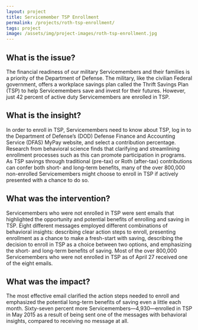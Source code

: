 ```yaml
---
layout: project
title: Servicemember TSP Enrollment
permalink: /projects/roth-tsp-enrollment/
tags: project
image: /assets/img/project-images/roth-tsp-enrollment.jpg
---
```

## What is the issue?

The financial readiness of our military Servicemembers and their families is a priority of the Department of Defense. The military, like the civilian Federal government, offers a workplace savings plan called the Thrift Savings Plan (TSP) to help Servicemembers save and invest for their futures. However, just 42 percent of active duty Servicemembers are enrolled in TSP.

## What is the insight?

In order to enroll in TSP, Servicemembers need to know about TSP, log in to the Department of Defense’s (DOD) Defense Finance and Accounting Service (DFAS) MyPay website, and select a contribution percentage. Research from behavioral science finds that clarifying and streamlining enrollment processes such as this can promote participation in programs. As TSP savings through traditional (pre-tax) or Roth (after-tax) contributions can confer both short- and long-term benefits, many of the over 800,000 non-enrolled Servicemembers might choose to enroll in TSP if actively presented with a chance to do so.

## What was the intervention?

Servicemembers who were not enrolled in TSP were sent emails that highlighted the opportunity and potential benefits of enrolling and saving in TSP. Eight different messages employed different combinations of behavioral insights: describing clear action steps to enroll, presenting enrollment as a chance to make a fresh-start with saving, describing the decision to enroll in TSP as a choice between two options, and emphasizing the short- and long-term benefits of saving. Most of the over 800,000 Servicemembers who were not enrolled in TSP as of April 27 received one of the eight emails.

## What was the impact?

The most effective email clarified the action steps needed to enroll and emphasized the potential long-term benefits of saving even a little each month. Sixty-seven percent more Servicemembers—4,930—enrolled in TSP in May 2015 as a result of being sent one of the messages with behavioral insights, compared to receiving no message at all.
